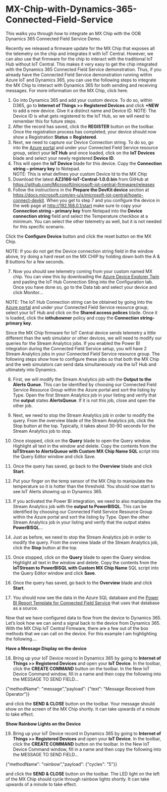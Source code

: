 # MX-Chip-with-Dynamics-365-Connected-Field-Service
This walks you through how to integrate an MX Chip with the OOB Dynamics 365 Connected Field Service Demo.

Recently we released a firmware update for the MX Chip that exposes all the telemetry on the chip and integrates it with IoT Central.  However, we can also use that firmware for the chip to interact with the traditional IoT Hub without IoT Central.  This makes it very easy to get the chip integrated with the Dynamics 365 Connected Field Service demonstration.  Thus, if you already have the Connected Field Service demonstration running within Azure IoT and Dynamics 365, you can use the following steps to integrate the MX Chip to interact with Dynamics 365 for both sending and receiving messages.  For more information on the MX Chip, click here.
 
1.	Go into Dynamics 365 and add your custom device.  To do so, within D365, go to <b>Internet of Things >> Registered Devices</b> and click <b>+NEW</b> to add a new device.  Give it a distinct name and Device ID.
NOTE:  The Device ID is what gets registered to the IoT Hub, so we will need to remember this for future steps.
2.	After the record has saved, click the <b>REGISTER</b> button on the toolbar.  Once the registration process has completed, your device should now show a Registration <b>Status = Registered</b>.
3.	Next, we need to capture our Device Connection string.  To do so, go into the <a href="https://portal.azure.com" target="_blank"> Azure portal</a> and under your Connected Field Service resource group, select your <b>IoT Hub</b> and once loaded, click on the <b>IoT Devices</b> blade and select your newly registered <b>Device ID</b>.
4.	This will open the <b>IoT Device</b> blade for this device.  Copy the <b>Connection string – primary key</b> to Notepad.  
NOTE:  This is what defines your custom Device Id to the MX Chip
5.	Download the latest <b>AZ3166-IoT-Central-1.0.0.bin</b> from GitHub at https://github.com/Microsoft/microsoft-iot-central-firmware/releases
6.	Follow the instructions in the <b>Prepare the DevKit device</b> section at https://docs.microsoft.com/en-u/s/microsoft-iot-central/howto-connect-devkit.  When you get to step 7 and you configure the device in the web page at http://192.168.0.1/start make sure to copy your <b>Connection string – primary key</b> from Notepad into the <b>Device connection string</b> field and select the Temperature checkbox at a minimum.  You can select the other telemetry as well, but it is not needed for this specific scenario. 

 
Click the <b>Configure Device</b> button and click the reset button on the MX Chip.

NOTE:  If you do not get the Device connection string field in the window above, try doing a hard reset on the MX CHIP by holding down both the A & B buttons for a few seconds.

7.	Now you should see telemetry coming from your custom named MX chip.  You can view this by downloading the <a href="https://github.com/Azure/azure-iot-sdk-csharp/tree/master/tools/DeviceExplorer" target="_blank">Azure Device Explorer Twin</a> and pasting the IoT Hub Connection Sting into the Configuration tab.  Once you have done so, go to the Data tab and select your device and click Monitor…
 

NOTE:  The IoT Hub Connection string can be obtained by going into the <a href="https://portal.azure.com" target="_blank">Azure portal</a> and under your Connected Field Service resource group, select your IoT Hub and click on the <b>Shared access polices</b> blade.  Once it is loaded, click the <b>iothubowner</b> policy and copy the <b>Connection string-primary key</b>.

Since the MX Chip firmware for IoT Central device sends telemetry a little different than the web simulator or other devices, we will need to modify our queries for the Stream Analytics jobs.  If you enabled the Power BI integration during the Connected Field Service setup, you will have 2 Stream Analytics jobs in your Connected Field Service resource group.  The following steps show how to configure these jobs so that both the MX Chip and the web simulators can send data simultaneously via the IoT Hub and ultimately into Dynamics.

8.	First, we will modify the Stream Analytics job with the <b>Output to the Alerts Queue</b>.  This can be identified by choosing our Connected Field Service Resource Group within the Azure portal and sort the listing by Type.  Open the first Stream Analytics job in your listing and verify that the <b>output</b> states <b>AlertsQueue</b>.  If it is not this job, close and open the other job.

9.	Next, we need to stop the Stream Analytics job in order to modify the query.  From the overview blade of the Stream Analytics job, click the Stop button at the top.  Typically, it takes about 30-90 seconds for the Stream Analytics job to stop. 
10.	Once stopped, click on the <b>Query</b> blade to open the Query window.  Highlight all text in the window and delete.  Copy the contents from the <b>IoTStream to AlertsQueue with Custom MX Chip Name SQL</b> script into the Query Editor window and click Save.
11.	Once the query has saved, go back to the <b>Overview</b> blade and click <b>Start</b>.
12.	Put your finger on the temp sensor of the MX Chip to manipulate the temperature so it is hotter than the threshold.  You should now start to see IoT Alerts showing up in Dynamics 365.
13.	If you activated the Power BI integration, we need to also manipulate the Stream Analytics job with the <b>output to PowerBISQL</b>.  This can be identified by choosing our Connected Field Service Resource Group within the Azure portal and sort the listing by Type.  Open the other Stream Analytics job in your listing and verify that the output states <b>PowerBISQL</b>…

 

14.	Just as before, we need to stop the Stream Analytics job in order to modify the query.  From the overview blade of the Stream Analytics job, click the <b>Stop</b> button at the top.  
15.	Once stopped, click on the <b>Query</b> blade to open the Query window.  Highlight all text in the window and delete.  Copy the contents from the <b>IoTStream to PowerBISQL with Custom MX Chip Name</b> SQL script into the Query Editor window and click <b>Save</b>.
16.	Once the query has saved, go back to the <b>Overview</b> blade and click <b>Start</b>.
17.	You should now see the data in the Azure SQL database and the <a href="https://www.microsoft.com/en-us/download/details.aspx?id=54298" target="_blank">Power BI Report Template for Connected Field Service</a> that uses that database as a source.

Now that we have configured data to flow from the device to Dynamics 365.  Let’s look how we can send a signal back to the device from Dynamics 365.  With the MX Chip IoT Central Firmware, there are a few out of the box methods that we can call on the device.  For this example I am highlighting the following….

<b>Have a Message Display on the device</b>

18.	Bring up your IoT Device record in Dynamics 365 by going to <b>Internet of Things >> Registered Devices</b> and open your <b>IoT Device</b>.  In the toolbar, click the <b>CREATE COMMAND</b> button on the toolbar.  In the New IoT Device Command window, fill in a name and then copy the following into the MESSAGE TO SEND FIELD…

{"methodName": "message","payload": {"text": "Message Received from Operator"}}

and click the <b>SEND & CLOSE</b> button on the toolbar.   Your message should show on the screen of the MX Chip shortly. It can take upwards of a minute to take effect.

<b>Show Rainbow Lights on the Device</b>

19.	Bring up your IoT Device record in Dynamics 365 by going to <b>Internet of Things >> Registered Devices</b> and open your <b>IoT Device</b>.  In the toolbar, click the <b>CREATE COMMAND</b> button on the toolbar.  In the New IoT Device Command window, fill in a name and then copy the following into the MESSAGE TO SEND FIELD…

{"methodName": "rainbow","payload": {"cycles": "5"}}  

and click the <b>SEND & CLOSE</b> button on the toolbar.   The LED light on the left of the MX Chip should cycle through rainbow lights shortly. It can take upwards of a minute to take effect.

